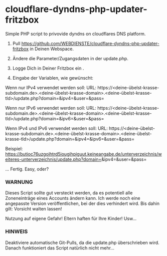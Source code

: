 # cloudflare-dyndns-php-updater-fritzbox
Simple PHP script to privovide dyndns on cloudflares DNS platform.
 
1. Pull https://github.com/WEBDIENSTE/cloudflare-dyndns-php-updater-fritzbox in Deinen Webspace.
2. Ändere die Parameter/Zugangsdaten in der update.php.
3. Logge Dich in Deiner Fritzbox ein .
 
4. Eingabe der Variablen, wie gewünscht:
 
Wenn nur IPv4 verwendet werden soll: 
URL: https://<deine-übelst-krasse-subdomain.de>.<deine-übelst-krasse-domain>.<deine-übelst-krasse-tld>/update.php?domain=<domain>&ipv4=<ipaddr>&user=<username>&pass=<pass> 

Wenn nur IPv6 verwendet werden soll: 
URL: https://<deine-übelst-krasse-subdomain.de>.<deine-übelst-krasse-domain>.<deine-übelst-krasse-tld>/update.php?domain=<domain>&ipv6=<ip6addr>&user=<username>&pass=<pass> 
 
Wenn IPv4 und IPv6 verwendet werden soll: 
URL: https://<deine-übelst-krasse-subdomain.de>.<deine-übelst-krasse-domain>.<deine-übelst-krasse-tld>/update.php?domain=<domain>&ipv4=<ipaddr>&ipv6=<ip6addr>&user=<username>&pass=<pass> 
 
Beispiel:
https://butioc76uzgoihtrd5iougihpiguut.keineangabe.de/unterverzeichnis/weiteres-unterverzeichnis/update.php?domain=<domain>&ipv4=<ipaddr>&user=<username>&pass=<pass> 
 
 
... Fertig. Easy, oder?

 
 
 ### WARNUNG ###
 Dieses Script sollte gut versteckt werden, da es potentiell alle Zoneneinträge eines Accounts ändern kann.
 Ich werde noch eine angepasste Version veröffentlichen, bei der dies verhindert wird.
 Bis dahin gilt: Vorsicht walten lassen!
  
 Nutzung auf eigene Gefahr! Eltern haften für Ihre Kinder! Usw...
  
 ### HINWEIS ###
 Deaktiviere automatische Git-Pulls, da die update.php überschrieben wird.
 Danach funktioniert das Script natürlich nicht mehr...
